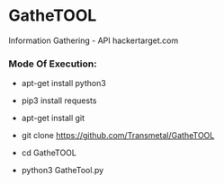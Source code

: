 # GatheTOOL
 Information Gathering - API hackertarget.com
 
<h3> Mode Of Execution: </h3>

* apt-get install python3

* pip3 install requests

* apt-get install git

* git clone https://github.com/Transmetal/GatheTOOL

* cd GatheTOOL

* python3 GatheTool.py
